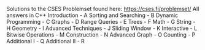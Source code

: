 Solutions to the CSES Problemset found here: https://cses.fi/problemset/
All answers in C++
Introduction - A
Sorting and Searching - B
Dynamic Programming - C
Graphs - D
Range Queries - E
Trees - F
Math - G
String - H
Geometry - I
Advanced Techniques - J
Sliding Window - K
Interactive - L
Bitwise Operations - M
Construction - N
Advanced Graph - O
Counting - P
Additional I - Q
Additional II - R
